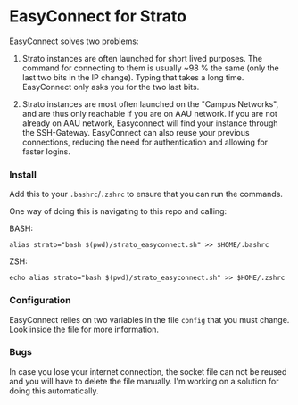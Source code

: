# EasyConnect for Strato

EasyConnect solves two problems:

1. Strato instances are often launched for short lived purposes. The command for connecting to them is usually ~98 % the same (only the last two bits in the IP change). Typing that takes a long time. EasyConnect only asks you for the two last bits.

2. Strato instances are most often launched on the "Campus Networks", and are thus only reachable if you are on AAU network. If you are not already on AAU network, Easyconnect will find your instance through the SSH-Gateway. EasyConnect can also reuse your previous connections, reducing the need for authentication and allowing for faster logins.

### Install

Add this to your `.bashrc`/`.zshrc` to ensure that you can run the commands.

One way of doing this is navigating to this repo and calling:

BASH:
```
alias strato="bash $(pwd)/strato_easyconnect.sh" >> $HOME/.bashrc
```

ZSH:
```
echo alias strato="bash $(pwd)/strato_easyconnect.sh" >> $HOME/.zshrc
```

### Configuration

EasyConnect relies on two variables in the file `config` that you must change. Look inside the file for more information.

### Bugs
In case you lose your internet connection, the socket file can not be reused and you will have to delete the file manually. I'm working on a solution for doing this automatically.
